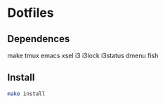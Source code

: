 # Dotfiles

## Dependences

make tmux emacs xsel i3 i3lock i3status dmenu fish

## Install

```sh
make install
```
